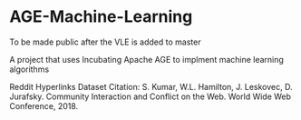 # AGE-Machine-Learning

To be made public after the VLE is added to master

A project that uses Incubating Apache AGE to implment machine learning algorithms


Reddit Hyperlinks Dataset Citation:
S. Kumar, W.L. Hamilton, J. Leskovec, D. Jurafsky. Community Interaction and Conflict on the Web. World Wide Web Conference, 2018.
